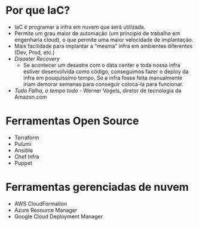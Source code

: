 # Por que IaC?

  - IaC é programar a infra em nuvem que será utilizada.
  - Permite um grau maior de automação (um príncipio de trabalho em engenharia cloud), o que permite uma maior velocidade de implantação. 
  - Mais facilidade para implantar a "mesma" infra em ambientes diferentes (Dev, Prod, etc.)
  - *Disaster Recovery*
    - Se acontecer um desastre com o data center e toda nossa infra estiver desenvolvida como código, conseguimos fazer o deploy da infra em pouquíssimo tempo. Se a infra fosse feita manualmente iriam demorar semanas para conseguir coloca-la para funcionar.
  - *Tudo Falha, o tempo todo* - Werner Vogels, diretor de tecnologia da Amazon.com
  
# Ferramentas Open Source

  - Terraform
  - Pulumi
  - Ansible
  - Chef Infra
  - Puppet


# Ferramentas gerenciadas de nuvem

  - AWS CloudFormation
  - Azure Resource Manager
  - Google Cloud Deployment Manager
